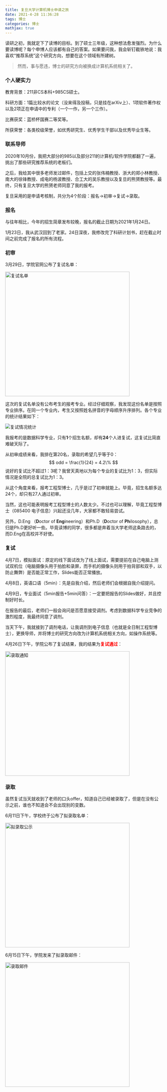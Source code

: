 ```yaml
---
title: 复旦大学计算机博士申请之旅
date: 2021-4-28 11:36:28
tags: 博士
categories: 博士
mathjax: true
---
```


读研之初，我就定下了读博的目标。到了硕士三年级，这种想法愈发强烈。为什么要读博呢？每个申博人应该都有自己的答案。如果要问我，我会斩钉截铁地说：我喜欢“推荐系统”这个研究方向，想要在这个领域有所建树。

> 然而，事与愿违，博士的研究方向被换成计算机系统相关了。

<!--more-->

### 个人硬实力

教育背景：211非CS本科+985CS硕士。

科研方面：1篇比较水的论文（没来得及投稿，只是挂在arXiv上）、1项软件著作权以及2项正在申请中的专利（一个一作，另一个三作）。

比赛获奖：蓝桥杯国赛二等奖等。

所获荣誉：各类校级荣誉，如优秀研究生、优秀学生干部以及优秀毕业生等。

### 联系导师

2020年10月份，我把大部分的985以及部分211的计算机/软件学院都翻了一遍，挑出了那些研究推荐系统的老板们。

之后，我给其中很多老师发过邮件，包括上交的张伟楠教授、浙大的郑小林教授、南大的徐锋教授、成电的杨波教授、合工大的吴乐教授以及复旦的熊赟教授等。最终，只有复旦大学的熊赟老师同意了我的报考。

复旦采用的是申请考核制，共分为4个阶段：报名->初审->复试->录取。

### 报名

与往年相比，今年的招生简章发布较晚，报名的截止日期为2021年1月24日。

1月23日，我从武汉回到了老家。24日深夜，我修改完了科研计划书，赶在截止时间之前完成了报名的所有流程。

### 初审

3月29日，学院官网公布了复试名单：

<img src='/static/images/fudan_cs_doctor_reexamination_list.png' alt='复试名单' width='400px' height='400px'/>

这次的复试名单没有公布考生的报考专业。经过仔细观察，我发现这份名单是按照专业排序。在同一个专业内，考生又按照姓名拼音的字母顺序升序排列。各个专业的统计结果如下：

![复试情况统计](/static/images/fudan_cs_doctor_reexamination_statistics.png)

我报考的是数据科学专业，只有**1**个招生名额，却有**24**个人进复试，这复试比简直难破天际了。

从初审成绩来看，我排在第20名，录取的希望几乎等于0：
$$
odd = \frac{1}{24} = 4.2\%
$$
说好的复试比不超过1：3呢？我曾天真地以为每个专业的复试比为1：3，但实际情况是全院的总复试比为1：3。

从这个角度来看，报考工程型博士，几乎是过了初审就能上。毕竟，招生名额多达24个，却只有27人通过初审。

当然，这也可能表明报考工程型博士的人数太少。不过也可以理解，毕竟工程型博士（085400 电子信息）兴起还没几年，大家都不敢轻易尝试。

另外，D.Eng （**D**octor of **Eng**ineering）和Ph.D（**D**octor of **Ph**ilosophy），总归是Ph.D更好听一些。毕竟读博的同学，很多都是奔着当大学老师这条路去的，而D.Eng在高校并不好使。

### 复试

4月7日，模拟面试：原定的线下面试改为了线上面试，需要提前在自己电脑上测试双机位（电脑摄像头用于拍脸和录屏，而手机的摄像头则用于拍背部和双手，以防止舞弊）是否能正常工作，Slides能否正常播放。

4月8日，英语口语（5min）：先是自我介绍，然后老师们会根据自我介绍提问。

4月9日，专业面试（5min报告+5min问答）：一定要把报告的Slides做好，并且控制好时长。

在报告的最后，老师们一般会询问是否愿意接受调剂。考虑到数据科学专业竞争的激烈程度，我最终同意了调剂。

当天下午，我就接到了调剂电话，让我调剂到电子信息（也就是全日制工程型博士），更换导师，并将博士的研究方向改为计算机系统相关方向，如操作系统等。

4月26日下午，学院公布了复试结果，我的结果为<strong style='color:red;'>复试通过</strong>：

<img src='/static/images/fudan_cs_doctor_admission_notification.png' alt='录取通知' width='400px' height='400px'/>

### 录取

虽然复试当天就收到了老师的口头offer，知道自己已经被录取了，但是在没有公示之前，谁也不知道会不会出现别的变数。

6月11日下午，学校终于公布了拟录取名单：

<img src='/static/images/fudan_cs_doctor_admission_publicity.png' alt='拟录取公示' width='400px' height='400px'/>

6月15日下午，学院发来了拟录取邮件：

<img src='/static/images/fudan_cs_doctor_admission_email.jpg' alt='录取邮件' width='400px' height='400px'/>
